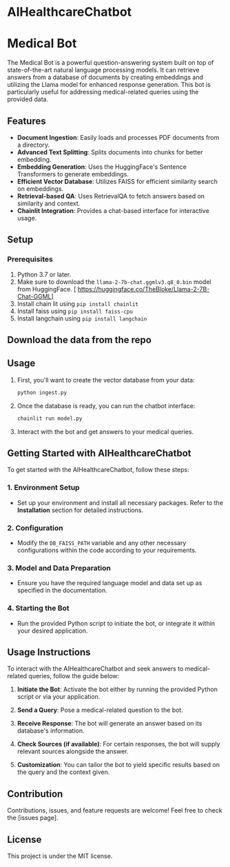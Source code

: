 # AIHealthcareChatbot

# Medical Bot

The Medical Bot is a powerful question-answering system built on top of state-of-the-art natural language processing models. It can retrieve answers from a database of documents by creating embeddings and utilizing the Llama model for enhanced response generation. This bot is particularly useful for addressing medical-related queries using the provided data.

## Features

- **Document Ingestion**: Easily loads and processes PDF documents from a directory.
- **Advanced Text Splitting**: Splits documents into chunks for better embedding.
- **Embedding Generation**: Uses the HuggingFace's Sentence Transformers to generate embeddings.
- **Efficient Vector Database**: Utilizes FAISS for efficient similarity search on embeddings.
- **Retrieval-based QA**: Uses RetrievalQA to fetch answers based on similarity and context.
- **Chainlit Integration**: Provides a chat-based interface for interactive usage.

## Setup

### Prerequisites

1. Python 3.7 or later.
2. Make sure to download the `llama-2-7b-chat.ggmlv3.q8_0.bin` model from HuggingFace. [ https://huggingface.co/TheBloke/Llama-2-7B-Chat-GGML] 
3. Install chain lit using `pip install chainlit`
4. Install faiss using `pip install faiss-cpu`
5. Install langchain using `pip install langchain`

## Download the data from the repo

## Usage

1. First, you'll want to create the vector database from your data:
   ```bash
   python ingest.py
2. Once the database is ready, you can run the chatbot interface:
   ```bash
   chainlit run model.py
3. Interact with the bot and get answers to your medical queries.

## Getting Started with AIHealthcareChatbot

To get started with the AIHealthcareChatbot, follow these steps:

### 1. Environment Setup

- Set up your environment and install all necessary packages. Refer to the **Installation** section for detailed instructions.

### 2. Configuration

- Modify the `DB_FAISS_PATH` variable and any other necessary configurations within the code according to your requirements.

### 3. Model and Data Preparation

- Ensure you have the required language model and data set up as specified in the documentation.

### 4. Starting the Bot

- Run the provided Python script to initiate the bot, or integrate it within your desired application.

## Usage Instructions

To interact with the AIHealthcareChatbot and seek answers to medical-related queries, follow the guide below:

1. **Initiate the Bot**: Activate the bot either by running the provided Python script or via your application.

2. **Send a Query**: Pose a medical-related question to the bot.

3. **Receive Response**: The bot will generate an answer based on its database's information.

4. **Check Sources (if available)**: For certain responses, the bot will supply relevant sources alongside the answer.

5. **Customization**: You can tailor the bot to yield specific results based on the query and the context given.

## Contribution

Contributions, issues, and feature requests are welcome! Feel free to check the [issues page].

## License

This project is under the MIT license.
